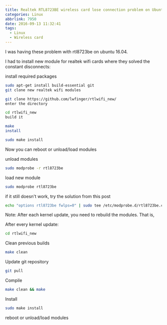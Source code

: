 ```yaml
---
title: Realtek RTL8723BE wireless card lose connection problem on Ubuntu 16.04 LTS
categories: Linux
abbrlink: 7950
date: 2016-09-13 11:32:41
tags:
  - Linux
  - Wireless card
---
```

I was having these problem with rtl8723be on ubuntu 16.04.

I had to install new module for realtek wifi cards where they solved the constant disconnects:

install required packages

```bash
sudo apt-get install build-essential git
git clone new realtek wifi modules

git clone https://github.com/lwfinger/rtlwifi_new/
enter the directory

cd rtlwifi_new
build it

make
install

sudo make install
```

Now you can reboot or unload/load modules

unload modules

```bash
sudo modprobe -r rtl8723be
```

load new module

```bash
sudo modprobe rtl8723be
```

if it still doesn't work, try the solution from this post

```bash
echo "options rtl8723be fwlps=0" | sudo tee /etc/modprobe.d/rtl8723be.conf
```

Note: After each kernel update, you need to rebuild the modules. That is,

After every kernel update:

```bash
cd rtlwifi_new
```

Clean previous builds

```bash
make clean
```

Update git repository

```bash
git pull
```

Compile

```bash
make clean && make
```
Install

```bash
sudo make install
```

reboot or unload/load modules